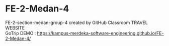 # FE-2-Medan-4
FE-2-section-medan-group-4 created by GitHub Classroom
TRAVEL WEBSITE <br>
GoTrip
DEMO : https://kampus-merdeka-software-engineering.github.io/FE-2-Medan-4/
